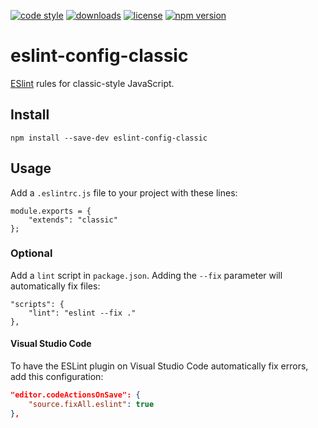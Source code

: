 [![code style](https://img.shields.io/badge/code_style-classic-blue.svg)](http://diogoeichert.github.io/eslint-config-classic)
[![downloads](https://img.shields.io/npm/dt/eslint-config-classic.svg)](https://www.npmjs.com/package/eslint-config-classic)
[![license](https://img.shields.io/github/license/diogoeichert/eslint-config-classic.svg)](LICENSE)
[![npm version](https://img.shields.io/npm/v/eslint-config-classic.svg)](https://www.npmjs.com/package/eslint-config-classic)

# eslint-config-classic

[ESlint](https://eslint.org) rules for classic-style JavaScript.

## Install

```
npm install --save-dev eslint-config-classic
```

## Usage

Add a `.eslintrc.js` file to your project with these lines:

```
module.exports = {
	"extends": "classic"
};
```

### Optional

Add a `lint` script in `package.json`. Adding the `--fix` parameter will automatically fix files:

```
"scripts": {
	"lint": "eslint --fix ."
},
```

#### Visual Studio Code

To have the ESLint plugin on Visual Studio Code automatically fix errors, add this configuration:

```json
"editor.codeActionsOnSave": {
	"source.fixAll.eslint": true
},
```
